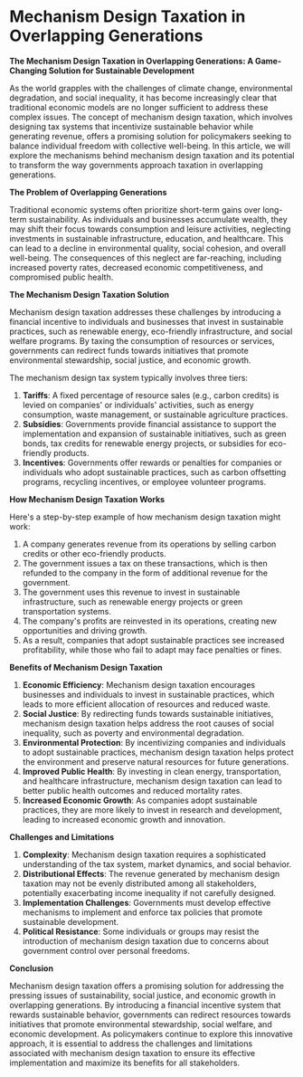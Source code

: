 # Mechanism Design Taxation in Overlapping Generations

**The Mechanism Design Taxation in Overlapping Generations: A Game-Changing Solution for Sustainable Development**

As the world grapples with the challenges of climate change, environmental degradation, and social inequality, it has become increasingly clear that traditional economic models are no longer sufficient to address these complex issues. The concept of mechanism design taxation, which involves designing tax systems that incentivize sustainable behavior while generating revenue, offers a promising solution for policymakers seeking to balance individual freedom with collective well-being. In this article, we will explore the mechanisms behind mechanism design taxation and its potential to transform the way governments approach taxation in overlapping generations.

**The Problem of Overlapping Generations**

Traditional economic systems often prioritize short-term gains over long-term sustainability. As individuals and businesses accumulate wealth, they may shift their focus towards consumption and leisure activities, neglecting investments in sustainable infrastructure, education, and healthcare. This can lead to a decline in environmental quality, social cohesion, and overall well-being. The consequences of this neglect are far-reaching, including increased poverty rates, decreased economic competitiveness, and compromised public health.

**The Mechanism Design Taxation Solution**

Mechanism design taxation addresses these challenges by introducing a financial incentive to individuals and businesses that invest in sustainable practices, such as renewable energy, eco-friendly infrastructure, and social welfare programs. By taxing the consumption of resources or services, governments can redirect funds towards initiatives that promote environmental stewardship, social justice, and economic growth.

The mechanism design tax system typically involves three tiers:

1. **Tariffs**: A fixed percentage of resource sales (e.g., carbon credits) is levied on companies' or individuals' activities, such as energy consumption, waste management, or sustainable agriculture practices.
2. **Subsidies**: Governments provide financial assistance to support the implementation and expansion of sustainable initiatives, such as green bonds, tax credits for renewable energy projects, or subsidies for eco-friendly products.
3. **Incentives**: Governments offer rewards or penalties for companies or individuals who adopt sustainable practices, such as carbon offsetting programs, recycling incentives, or employee volunteer programs.

**How Mechanism Design Taxation Works**

Here's a step-by-step example of how mechanism design taxation might work:

1. A company generates revenue from its operations by selling carbon credits or other eco-friendly products.
2. The government issues a tax on these transactions, which is then refunded to the company in the form of additional revenue for the government.
3. The government uses this revenue to invest in sustainable infrastructure, such as renewable energy projects or green transportation systems.
4. The company's profits are reinvested in its operations, creating new opportunities and driving growth.
5. As a result, companies that adopt sustainable practices see increased profitability, while those who fail to adapt may face penalties or fines.

**Benefits of Mechanism Design Taxation**

1. **Economic Efficiency**: Mechanism design taxation encourages businesses and individuals to invest in sustainable practices, which leads to more efficient allocation of resources and reduced waste.
2. **Social Justice**: By redirecting funds towards sustainable initiatives, mechanism design taxation helps address the root causes of social inequality, such as poverty and environmental degradation.
3. **Environmental Protection**: By incentivizing companies and individuals to adopt sustainable practices, mechanism design taxation helps protect the environment and preserve natural resources for future generations.
4. **Improved Public Health**: By investing in clean energy, transportation, and healthcare infrastructure, mechanism design taxation can lead to better public health outcomes and reduced mortality rates.
5. **Increased Economic Growth**: As companies adopt sustainable practices, they are more likely to invest in research and development, leading to increased economic growth and innovation.

**Challenges and Limitations**

1. **Complexity**: Mechanism design taxation requires a sophisticated understanding of the tax system, market dynamics, and social behavior.
2. **Distributional Effects**: The revenue generated by mechanism design taxation may not be evenly distributed among all stakeholders, potentially exacerbating income inequality if not carefully designed.
3. **Implementation Challenges**: Governments must develop effective mechanisms to implement and enforce tax policies that promote sustainable development.
4. **Political Resistance**: Some individuals or groups may resist the introduction of mechanism design taxation due to concerns about government control over personal freedoms.

**Conclusion**

Mechanism design taxation offers a promising solution for addressing the pressing issues of sustainability, social justice, and economic growth in overlapping generations. By introducing a financial incentive system that rewards sustainable behavior, governments can redirect resources towards initiatives that promote environmental stewardship, social welfare, and economic development. As policymakers continue to explore this innovative approach, it is essential to address the challenges and limitations associated with mechanism design taxation to ensure its effective implementation and maximize its benefits for all stakeholders.
